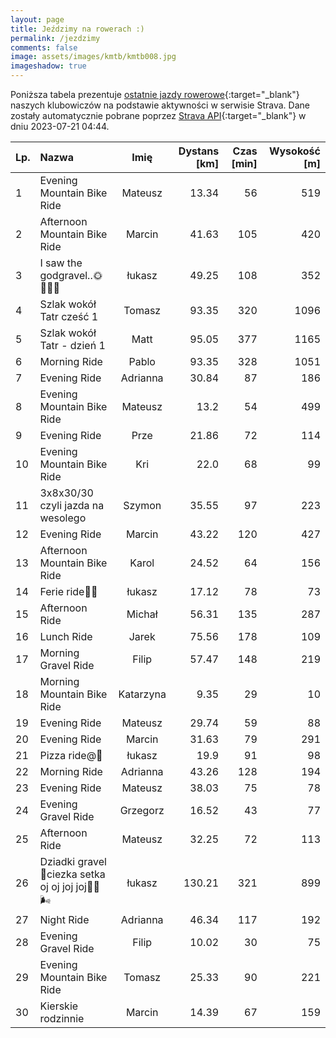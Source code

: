 ```yaml
---
layout: page
title: Jeździmy na rowerach :)
permalink: /jezdzimy
comments: false
image: assets/images/kmtb/kmtb008.jpg
imageshadow: true
---
```


Poniższa tabela prezentuje [ostatnie jazdy rowerowe](https://www.strava.com/clubs/336381){:target="_blank"} naszych klubowiczów na podstawie aktywności w serwisie Strava. Dane zostały automatycznie pobrane poprzez [Strava API](https://developers.strava.com/docs/reference/#api-Clubs-getClubActivitiesById){:target="_blank"} w dniu 2023-07-21 04:44.

Lp. | Nazwa | Imię | Dystans [km] | Czas [min] | Wysokość [m]
:--- | :--- | :---: | ---: | ---: | ---:
1|Evening Mountain Bike Ride|Mateusz|13.34|56|519
2|Afternoon Mountain Bike Ride|Marcin|41.63|105|420
3|I saw the godgravel..🌞🚵‍♂️🎠|łukasz|49.25|108|352
4|Szlak wokół Tatr cześć 1|Tomasz|93.35|320|1096
5|Szlak wokół Tatr - dzień 1|Matt|95.05|377|1165
6|Morning Ride|Pablo|93.35|328|1051
7|Evening Ride|Adrianna|30.84|87|186
8|Evening Mountain Bike Ride|Mateusz|13.2|54|499
9|Evening Ride|Prze|21.86|72|114
10|Evening Mountain Bike Ride|Kri|22.0|68|99
11|3x8x30/30 czyli jazda na wesolego|Szymon|35.55|97|223
12|Evening Ride|Marcin|43.22|120|427
13|Afternoon Mountain Bike Ride|Karol|24.52|64|156
14|Ferie ride🥂🍾|łukasz|17.12|78|73
15|Afternoon Ride|Michał|56.31|135|287
16|Lunch Ride|Jarek|75.56|178|109
17|Morning Gravel Ride|Filip|57.47|148|219
18|Morning Mountain Bike Ride|Katarzyna|9.35|29|10
19|Evening Ride|Mateusz|29.74|59|88
20|Evening Ride|Marcin|31.63|79|291
21|Pizza ride@🥂|łukasz|19.9|91|98
22|Morning Ride|Adrianna|43.26|128|194
23|Evening Ride|Mateusz|38.03|75|78
24|Evening Gravel Ride|Grzegorz|16.52|43|77
25|Afternoon Ride|Mateusz|32.25|72|113
26|Dziadki gravel🏡ciezka setka oj oj joj joj😵‍💫🌬️|łukasz|130.21|321|899
27|Night Ride|Adrianna|46.34|117|192
28|Evening Gravel Ride|Filip|10.02|30|75
29|Evening Mountain Bike Ride|Tomasz|25.33|90|221
30|Kierskie rodzinnie |Marcin|14.39|67|159
